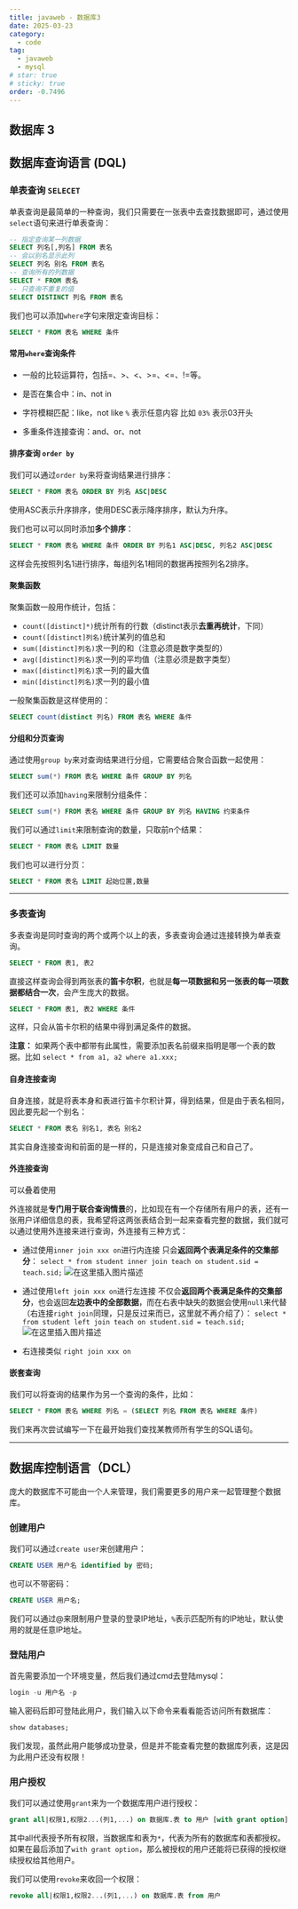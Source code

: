 ```yaml
---
title: javaweb - 数据库3
date: 2025-03-23
category:
  - code
tag:
  - javaweb
  - mysql
# star: true
# sticky: true
order: -0.7496
---
```


## 数据库 3

## 数据库查询语言 (DQL)

### 单表查询 `SELECET`

单表查询是最简单的一种查询，我们只需要在一张表中去查找数据即可，通过使用`select`语句来进行单表查询：

```sql
-- 指定查询某一列数据
SELECT 列名[,列名] FROM 表名
-- 会以别名显示此列
SELECT 列名 别名 FROM 表名
-- 查询所有的列数据
SELECT * FROM 表名
-- 只查询不重复的值
SELECT DISTINCT 列名 FROM 表名
```

我们也可以添加`where`字句来限定查询目标：

```sql
SELECT * FROM 表名 WHERE 条件
```

#### 常用`where`查询条件

- 一般的比较运算符，包括=、>、<、>=、<=、!=等。

- 是否在集合中：in、not in

- 字符模糊匹配：like，not like
  `%` 表示任意内容
  比如 `03%` 表示03开头

- 多重条件连接查询：and、or、not
  
#### 排序查询 `order by`

我们可以通过`order by`来将查询结果进行排序：

```sql
SELECT * FROM 表名 ORDER BY 列名 ASC|DESC
```

使用ASC表示升序排序，使用DESC表示降序排序，默认为升序。

我们也可以可以同时添加**多个排序**：

```sql
SELECT * FROM 表名 WHERE 条件 ORDER BY 列名1 ASC|DESC, 列名2 ASC|DESC
```

这样会先按照列名1进行排序，每组列名1相同的数据再按照列名2排序。

#### 聚集函数

聚集函数一般用作统计，包括：

- `count([distinct]*)`统计所有的行数（distinct表示**去重再统计**，下同）
- `count([distinct]列名)`统计某列的值总和
- `sum([distinct]列名)`求一列的和（注意必须是数字类型的）
- `avg([distinct]列名)`求一列的平均值（注意必须是数字类型）
- `max([distinct]列名)`求一列的最大值
- `min([distinct]列名)`求一列的最小值

一般聚集函数是这样使用的：

```sql
SELECT count(distinct 列名) FROM 表名 WHERE 条件
```

#### 分组和分页查询

通过使用`group by`来对查询结果进行分组，它需要结合聚合函数一起使用：

```sql
SELECT sum(*) FROM 表名 WHERE 条件 GROUP BY 列名
```

我们还可以添加`having`来限制分组条件：

```sql
SELECT sum(*) FROM 表名 WHERE 条件 GROUP BY 列名 HAVING 约束条件
```

我们可以通过`limit`来限制查询的数量，只取前n个结果：

```sql
SELECT * FROM 表名 LIMIT 数量
```

我们也可以进行分页：

```sql
SELECT * FROM 表名 LIMIT 起始位置,数量
```

---

### 多表查询

多表查询是同时查询的两个或两个以上的表，多表查询会通过连接转换为单表查询。

```sql
SELECT * FROM 表1, 表2
```

直接这样查询会得到两张表的**笛卡尔积**，也就是**每一项数据和另一张表的每一项数据都结合一次**，会产生庞大的数据。

```sql
SELECT * FROM 表1, 表2 WHERE 条件
```

这样，只会从笛卡尔积的结果中得到满足条件的数据。

**注意：** 如果两个表中都带有此属性，需要添加表名前缀来指明是哪一个表的数据。比如 `select * from a1, a2 where a1.xxx;`

#### 自身连接查询

自身连接，就是将表本身和表进行笛卡尔积计算，得到结果，但是由于表名相同，因此要先起一个别名：

```sql
SELECT * FROM 表名 别名1, 表名 别名2
```

其实自身连接查询和前面的是一样的，只是连接对象变成自己和自己了。

#### 外连接查询

可以叠着使用

外连接就是**专门用于联合查询情景**的，比如现在有一个存储所有用户的表，还有一张用户详细信息的表，我希望将这两张表结合到一起来查看完整的数据，我们就可以通过使用外连接来进行查询，外连接有三种方式：

- 通过使用`inner join xxx on`进行内连接
  只会**返回两个表满足条件的交集部分**：
  `select * from student inner join teach on student.sid = teach.sid;`
  ![在这里插入图片描述](../../../img/javaweb/4.png)

- 通过使用`left join xxx on`进行左连接
  不仅会**返回两个表满足条件的交集部分**，也会返回**左边表中的全部数据**，而在右表中缺失的数据会使用`null`来代替（右连接`right join`同理，只是反过来而已，这里就不再介绍了）：
  `select * from student left join teach on student.sid = teach.sid;`
  ![在这里插入图片描述](../../../img/javaweb/5.png)

- 右连接类似 `right join xxx on`

#### 嵌套查询

我们可以将查询的结果作为另一个查询的条件，比如：

```sql
SELECT * FROM 表名 WHERE 列名 = (SELECT 列名 FROM 表名 WHERE 条件)
```

我们来再次尝试编写一下在最开始我们查找某教师所有学生的SQL语句。

---

## 数据库控制语言（DCL）

庞大的数据库不可能由一个人来管理，我们需要更多的用户来一起管理整个数据库。

### 创建用户

我们可以通过`create user`来创建用户：

```sql
CREATE USER 用户名 identified by 密码;
```

也可以不带密码：

```sql
CREATE USER 用户名;
```

我们可以通过@来限制用户登录的登录IP地址，`%`表示匹配所有的IP地址，默认使用的就是任意IP地址。

### 登陆用户

首先需要添加一个环境变量，然后我们通过cmd去登陆mysql：

```sql
login -u 用户名 -p
```

输入密码后即可登陆此用户，我们输入以下命令来看看能否访问所有数据库：

```sql
show databases;
```

我们发现，虽然此用户能够成功登录，但是并不能查看完整的数据库列表，这是因为此用户还没有权限！

### 用户授权

我们可以通过使用`grant`来为一个数据库用户进行授权：

```sql
grant all|权限1,权限2...(列1,...) on 数据库.表 to 用户 [with grant option]
```

其中all代表授予所有权限，当数据库和表为`*`，代表为所有的数据库和表都授权。如果在最后添加了`with grant option`，那么被授权的用户还能将已获得的授权继续授权给其他用户。

我们可以使用`revoke`来收回一个权限：

```sql
revoke all|权限1,权限2...(列1,...) on 数据库.表 from 用户
```
